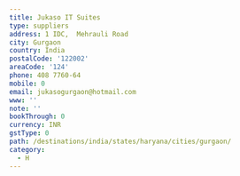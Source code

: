 ```yaml
---
title: Jukaso IT Suites
type: suppliers
address: 1 IDC,  Mehrauli Road
city: Gurgaon
country: India
postalCode: '122002'
areaCode: '124'
phone: 408 7760-64
mobile: 0
email: jukasogurgaon@hotmail.com
www: ''
note: ''
bookThrough: 0
currency: INR
gstType: 0
path: /destinations/india/states/haryana/cities/gurgaon/
category:
  - H
---
```


